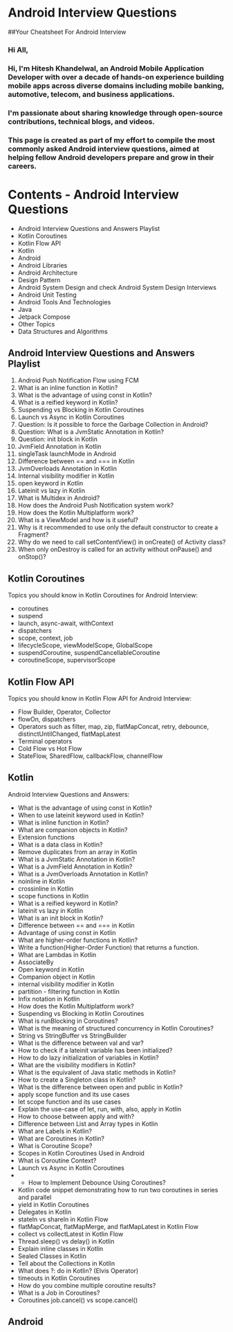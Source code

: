 # Android Interview Questions
 ##Your Cheatsheet For Android Interview

### Hi All,

### Hi, I'm Hitesh Khandelwal, an Android Mobile Application Developer with over a decade of hands-on experience building mobile apps across diverse domains including mobile banking, automotive, telecom, and business applications.

### I'm passionate about sharing knowledge through open-source contributions, technical blogs, and videos.

### This page is created as part of my effort to compile the most commonly asked Android interview questions, aimed at helping fellow Android developers prepare and grow in their careers.



# Contents - Android Interview Questions
- Android Interview Questions and Answers Playlist
- Kotlin Coroutines
- Kotlin Flow API
- Kotlin
- Android
- Android Libraries
- Android Architecture
- Design Pattern
- Android System Design and check Android System Design Interviews
- Android Unit Testing
- Android Tools And Technologies
- Java
- Jetpack Compose
- Other Topics
- Data Structures and Algorithms

## Android Interview Questions and Answers Playlist
1. Android Push Notification Flow using FCM
2. What is an inline function in Kotlin?
3. What is the advantage of using const in Kotlin?
4. What is a reified keyword in Kotlin?
5. Suspending vs Blocking in Kotlin Coroutines
6. Launch vs Async in Kotlin Coroutines
7. Question: Is it possible to force the Garbage Collection in Android?
8. Question: What is a JvmStatic Annotation in Kotlin?
9. Question: init block in Kotlin
10. JvmField Annotation in Kotlin
11. singleTask launchMode in Android
12. Difference between == and === in Kotlin
13. JvmOverloads Annotation in Kotlin
14. Internal visibility modifier in Kotlin
15. open keyword in Kotlin
16. Lateinit vs lazy in Kotlin
17. What is Multidex in Android?
18. How does the Android Push Notification system work?
19. How does the Kotlin Multiplatform work?
20. What is a ViewModel and how is it useful?
21. Why is it recommended to use only the default constructor to create a Fragment?
22. Why do we need to call setContentView() in onCreate() of Activity class?
23. When only onDestroy is called for an activity without onPause() and onStop()?

## Kotlin Coroutines
Topics you should know in Kotlin Coroutines for Android Interview:

- coroutines
- suspend
- launch, async-await, withContext
- dispatchers
- scope, context, job
- lifecycleScope, viewModelScope, GlobalScope
- suspendCoroutine, suspendCancellableCoroutine
- coroutineScope, supervisorScope

## Kotlin Flow API
Topics you should know in Kotlin Flow API for Android Interview:

- Flow Builder, Operator, Collector
- flowOn, dispatchers
- Operators such as filter, map, zip, flatMapConcat, retry, debounce, distinctUntilChanged, flatMapLatest
- Terminal operators
- Cold Flow vs Hot Flow
- StateFlow, SharedFlow, callbackFlow, channelFlow

 ## Kotlin
Android Interview Questions and Answers:

- What is the advantage of using const in Kotlin?
- When to use lateinit keyword used in Kotlin?
- What is inline function in Kotlin?
- What are companion objects in Kotlin?
- Extension functions
- What is a data class in Kotlin?
- Remove duplicates from an array in Kotlin
- What is a JvmStatic Annotation in Kotlin?
- What is a JvmField Annotation in Kotlin?
- What is a JvmOverloads Annotation in Kotlin?
- noinline in Kotlin
- crossinline in Kotlin
- scope functions in Kotlin
- What is a reified keyword in Kotlin?
- lateinit vs lazy in Kotlin
- What is an init block in Kotlin?
- Difference between == and === in Kotlin
- Advantage of using const in Kotlin
- What are higher-order functions in Kotlin?
- Write a function(Higher-Order Function) that returns a function.
- What are Lambdas in Kotlin
- AssociateBy
- Open keyword in Kotlin
- Companion object in Kotlin
- internal visibility modifier in Kotlin
- partition - filtering function in Kotlin
- Infix notation in Kotlin
- How does the Kotlin Multiplatform work?
- Suspending vs Blocking in Kotlin Coroutines
- What is runBlocking in Coroutines?
- What is the meaning of structured concurrency in Kotlin Coroutines?
- String vs StringBuffer vs StringBuilder
- What is the difference between val and var?
- How to check if a lateinit variable has been initialized?
- How to do lazy initialization of variables in Kotlin?
- What are the visibility modifiers in Kotlin?
- What is the equivalent of Java static methods in Kotlin?
- How to create a Singleton class in Kotlin?
- What is the difference between open and public in Kotlin?
- apply scope function and its use cases
- let scope function and its use cases
- Explain the use-case of let, run, with, also, apply in Kotlin
- How to choose between apply and with?
- Difference between List and Array types in Kotlin
- What are Labels in Kotlin?
- What are Coroutines in Kotlin? 
- What is Coroutine Scope?
- Scopes in Kotlin Coroutines Used in Android 
- What is Coroutine Context?
- Launch vs Async in Kotlin Coroutines
- - How to Implement Debounce Using Coroutines?
- Kotlin code snippet demonstrating how to run two coroutines in series and parallel
- yield in Kotlin Coroutines
- Delegates in Kotlin
- stateIn vs shareIn in Kotlin Flow
- flatMapConcat, flatMapMerge, and flatMapLatest in Kotlin Flow
- collect vs collectLatest in Kotlin Flow
- Thread.sleep() vs delay() in Kotlin
- Explain inline classes in Kotlin
- Sealed Classes in Kotlin
- Tell about the Collections in Kotlin
- What does ?: do in Kotlin? (Elvis Operator)
- timeouts in Kotlin Coroutines
- How do you combine multiple coroutine results?
- What is a Job in Coroutines?
- Coroutines job.cancel() vs scope.cancel()

## Android 
